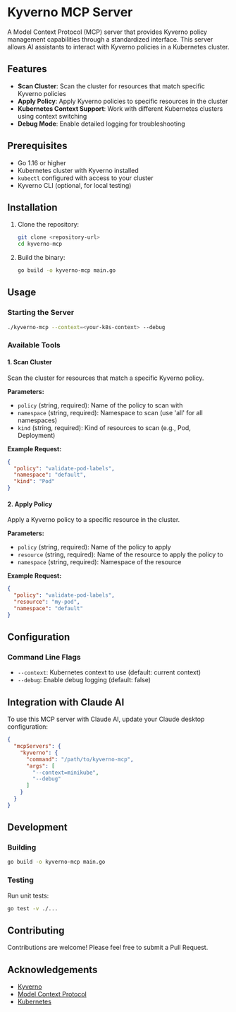 # Kyverno MCP Server

A Model Context Protocol (MCP) server that provides Kyverno policy management capabilities through a standardized interface. This server allows AI assistants to interact with Kyverno policies in a Kubernetes cluster.

## Features

- **Scan Cluster**: Scan the cluster for resources that match specific Kyverno policies
- **Apply Policy**: Apply Kyverno policies to specific resources in the cluster
- **Kubernetes Context Support**: Work with different Kubernetes clusters using context switching
- **Debug Mode**: Enable detailed logging for troubleshooting

## Prerequisites

- Go 1.16 or higher
- Kubernetes cluster with Kyverno installed
- `kubectl` configured with access to your cluster
- Kyverno CLI (optional, for local testing)

## Installation

1. Clone the repository:
   ```bash
   git clone <repository-url>
   cd kyverno-mcp
   ```

2. Build the binary:
   ```bash
   go build -o kyverno-mcp main.go
   ```

## Usage

### Starting the Server

```bash
./kyverno-mcp --context=<your-k8s-context> --debug
```

### Available Tools

#### 1. Scan Cluster

Scan the cluster for resources that match a specific Kyverno policy.

**Parameters:**
- `policy` (string, required): Name of the policy to scan with
- `namespace` (string, required): Namespace to scan (use 'all' for all namespaces)
- `kind` (string, required): Kind of resources to scan (e.g., Pod, Deployment)

**Example Request:**
```json
{
  "policy": "validate-pod-labels",
  "namespace": "default",
  "kind": "Pod"
}
```

#### 2. Apply Policy

Apply a Kyverno policy to a specific resource in the cluster.

**Parameters:**
- `policy` (string, required): Name of the policy to apply
- `resource` (string, required): Name of the resource to apply the policy to
- `namespace` (string, required): Namespace of the resource

**Example Request:**
```json
{
  "policy": "validate-pod-labels",
  "resource": "my-pod",
  "namespace": "default"
}
```

## Configuration

### Command Line Flags

- `--context`: Kubernetes context to use (default: current context)
- `--debug`: Enable debug logging (default: false)

## Integration with Claude AI

To use this MCP server with Claude AI, update your Claude desktop configuration:

```json
{
  "mcpServers": {
    "kyverno": {
      "command": "/path/to/kyverno-mcp",
      "args": [
        "--context=minikube",
        "--debug"
      ]
    }
  }
}
```

## Development

### Building

```bash
go build -o kyverno-mcp main.go
```

### Testing

Run unit tests:
```bash
go test -v ./...
```

## Contributing

Contributions are welcome! Please feel free to submit a Pull Request.

## Acknowledgements

- [Kyverno](https://kyverno.io/)
- [Model Context Protocol](https://modelcontextprotocol.io/)
- [Kubernetes](https://kubernetes.io/)
